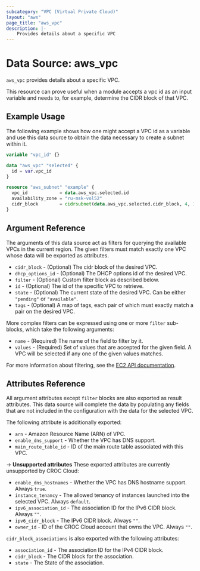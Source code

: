 ```yaml
---
subcategory: "VPC (Virtual Private Cloud)"
layout: "aws"
page_title: "aws_vpc"
description: |-
    Provides details about a specific VPC
---
```


# Data Source: aws_vpc

`aws_vpc` provides details about a specific VPC.

This resource can prove useful when a module accepts a vpc id as
an input variable and needs to, for example, determine the CIDR block of that
VPC.

## Example Usage

The following example shows how one might accept a VPC id as a variable
and use this data source to obtain the data necessary to create a subnet
within it.

```terraform
variable "vpc_id" {}

data "aws_vpc" "selected" {
  id = var.vpc_id
}

resource "aws_subnet" "example" {
  vpc_id            = data.aws_vpc.selected.id
  availability_zone = "ru-msk-vol52"
  cidr_block        = cidrsubnet(data.aws_vpc.selected.cidr_block, 4, 1)
}
```

## Argument Reference

The arguments of this data source act as filters for querying the available
VPCs in the current region. The given filters must match exactly one
VPC whose data will be exported as attributes.

* `cidr_block` - (Optional) The cidr block of the desired VPC.
* `dhcp_options_id` - (Optional) The DHCP options id of the desired VPC.
* `filter` - (Optional) Custom filter block as described below.
* `id` - (Optional) The id of the specific VPC to retrieve.
* `state` - (Optional) The current state of the desired VPC.
  Can be either `"pending"` or `"available"`.
* `tags` - (Optional) A map of tags, each pair of which must exactly match
  a pair on the desired VPC.

More complex filters can be expressed using one or more `filter` sub-blocks,
which take the following arguments:

* `name` - (Required) The name of the field to filter by it.
* `values` - (Required) Set of values that are accepted for the given field.
  A VPC will be selected if any one of the given values matches.

For more information about filtering, see the [EC2 API documentation][describe-vpcs].

## Attributes Reference

All argument attributes except `filter` blocks are also exported as
result attributes. This data source will complete the data by populating
any fields that are not included in the configuration with the data for
the selected VPC.

The following attribute is additionally exported:

* `arn` - Amazon Resource Name (ARN) of VPC.
* `enable_dns_support` - Whether the VPC has DNS support.
* `main_route_table_id` - ID of the main route table associated with this VPC.

->  **Unsupported attributes**
These exported attributes are currently unsupported by CROC Cloud:

* `enable_dns_hostnames` - Whether the VPC has DNS hostname support. Always `true`.
* `instance_tenancy` - The allowed tenancy of instances launched into the selected VPC. Always `default`.
* `ipv6_association_id` - The association ID for the IPv6 CIDR block. Always `""`.
* `ipv6_cidr_block` - The IPv6 CIDR block. Always `""`.
* `owner_id` - ID of the CROC Cloud account that owns the VPC. Always `""`.

`cidr_block_associations` is also exported with the following attributes:

* `association_id` - The association ID for the IPv4 CIDR block.
* `cidr_block` - The CIDR block for the association.
* `state` - The State of the association.

[describe-vpcs]: https://docs.cloud.croc.ru/en/api/ec2/vpcs/DescribeVpcs.html
